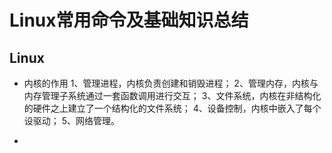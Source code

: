 # Linux常用命令及基础知识总结

## Linux

- 内核的作用
1、管理进程，内核负责创建和销毁进程；
2、管理内存，内核与内存管理子系统通过一套函数调用进行交互；
3、文件系统，内核在非结构化的硬件之上建立了一个结构化的文件系统；
4、设备控制，内核中嵌入了每个设驱动；
5、网络管理。

- 
